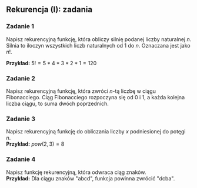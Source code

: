 ## Rekurencja (I): zadania

### Zadanie 1
Napisz rekurencyjną funkcję, która obliczy silnię podanej liczby naturalnej $n$.<br>
Silnia to iloczyn wszystkich liczb naturalnych od $1$ do $n$. Oznaczana jest jako $n!$.

**Przykład:** $5! = 5 * 4 * 3 * 2 * 1 = 120$

### Zadanie 2
Napisz rekurencyjną funkcję, która zwróci $n$-tą liczbę w ciągu Fibonacciego. Ciąg Fibonacciego rozpoczyna się od 0 i 1, a każda kolejna liczba ciągu, to suma dwóch poprzednich.

### Zadanie 3
Napisz rekurencyjną funkcję do obliczania liczby $x$ podniesionej do potęgi $n$.<br>
**Przykład:** $pow(2, 3) = 8$

### Zadanie 4
Napisz funkcję rekurencyjną, która odwraca ciąg znaków.<br>
**Przykład:** Dla ciągu znaków "abcd", funkcja powinna zwrócić "dcba".